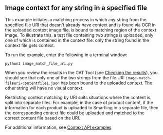 ## Image context for any string in a specified file

This example initiates a matching process in which any string from the specified file URI that doesn't already have context and is found via OCR in the uploaded context image file, is bound to matching region of the context image. To illustrate this, a test file containing two strings is uploaded, only one of which is contained in the context file: only the string found in the context file gets context.

To run the example, enter the following in a terminal window:

```
python3 image_match_file_uri.py
```

When you review the results in the CAT Tool (see [Checking the results](../README.md#checking-the-results)), you should see that only one of the two strings from the file URI `image-match-fileuri-contentfile1.json` has been bound to the uploaded context. The other string will have no visual context.

Restricting context matching by URI suits situations where the content is split into separate files. For example, in the case of product content, if the information for each product is uploaded to Smartling in a separate file, then the corresponding context file could be uploaded and matched to the correct content file based on the URI.

For additional information, see [Context API examples](../README.md)
